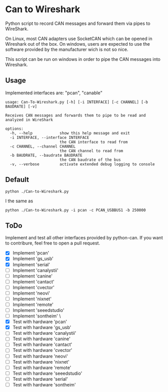 # Can to Wireshark
Python script to record CAN messages and forward them via pipes to WireShark.

On Linux, most CAN adapters use SocketCAN which can be opened in Wireshark out of the box.
On windows, users are expected to use the software provided by the manufacturer wich is not so nice.

This script can be run on windows in order to pipe the CAN messages into Wireshark.

## Usage
Implemented interfaces are: "pcan", "canable"

```
usage: Can-To-Wireshark.py [-h] [-i INTERFACE] [-c CHANNEL] [-b BAUDRATE] [-v]      

Receives CAN messages and forwards them to pipe to be read and analyzed in WireShark

options:
  -h, --help            show this help message and exit
  -i INTERFACE, --interface INTERFACE
                        the CAN interface to read from
  -c CHANNEL, --channel CHANNEL
                        the CAN channel to read from
  -b BAUDRATE, --baudrate BAUDRATE
                        the CAN baudrate of the bus
  -v, --verbose         activate extended debug logging to console
```

## Default
```
python ./Can-to-Wireshark.py
```
I the same as
```
python ./Can-to-Wireshark.py -i pcan -c PCAN_USBBUS1 -b 250000
```

## ToDo
Implement and test all other interfaces provided by python-can.
If you want to contribure, feel free to open a pull request.

- [x] Implement 'pcan'
- [x] Implement 'gs_usb'
- [x] Implement 'serial'
- [ ] Implement 'canalystii'
- [ ] Implement 'canine'
- [ ] Implement 'cantact'
- [ ] Implement 'cvector'
- [ ] Implement 'neovi'
- [ ] Implement 'nixnet'
- [ ] Implement 'remote'
- [ ] Implement 'seeedstudio'
- [ ] Implement 'sontheim'
\
- [x] Test with hardware 'pcan'
- [x] Test with hardware 'gs_usb'
- [ ] Test with hardware 'canalystii'
- [ ] Test with hardware 'canine'
- [ ] Test with hardware 'cantact'
- [ ] Test with hardware 'cvector'
- [ ] Test with hardware 'neovi'
- [ ] Test with hardware 'nixnet'
- [ ] Test with hardware 'remote'
- [ ] Test with hardware 'seeedstudio'
- [ ] Test with hardware 'serial'
- [ ] Test with hardware 'sontheim'
